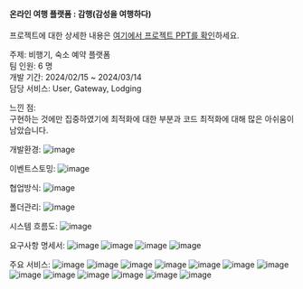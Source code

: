 #### 온라인 여행 플랫폼 : 감행(감성을 여행하다)

프로젝트에 대한 상세한 내용은 [여기에서 프로젝트 PPT를 확인](https://drive.google.com/file/d/1txUj6cpnz7t8zcJtdlrNlaaX05qqIQDN/view?usp=sharing)하세요.

주제: 비행기, 숙소 예약 플랫폼<br>
팀 인원: 6 명<br>
개발 기간: 2024/02/15 ~ 2024/03/14<br>
담당 서비스: User, Gateway, Lodging<br>

느낀 점: <br>
구현하는 것에만 집중하였기에 최적화에 대한 부분과 코드 최적화에 대해 많은 아쉬움이 남았습니다.

개발환경:
![image](https://github.com/hyeon4869/MSA-Travel-Project/assets/119660070/3840b8d7-5efa-4bf2-9b1b-4fe3d950779f)

이벤트스토밍:
![image](https://github.com/hyeon4869/MSA-Travel-Project/assets/119660070/a4f452d3-84e4-4019-9776-cbf9f023953a)

협업방식:
![image](https://github.com/hyeon4869/MSA-Travel-Project/assets/119660070/ca7fedde-b120-4e6c-b692-1c054ffcd34e)

폴더관리:
![image](https://github.com/hyeon4869/MSA-Travel-Project/assets/119660070/f9f12546-8a1f-4be0-b163-b986cdaf48e4)

시스템 흐름도:
![image](https://github.com/hyeon4869/MSA-Travel-Project/assets/119660070/39a18f2e-7f70-4583-8889-27d039d5ae58)

요구사항 명세서:
![image](https://github.com/hyeon4869/MSA-Travel-Project/assets/119660070/218715fa-389d-43c9-bb35-f53feab7b66f)
![image](https://github.com/hyeon4869/MSA-Travel-Project/assets/119660070/0fbf7fe9-4db2-4e98-8b89-1ec46ed88c04)
![image](https://github.com/hyeon4869/MSA-Travel-Project/assets/119660070/5176e764-6287-4744-a93e-ac0ca886b0a3)
![image](https://github.com/hyeon4869/MSA-Travel-Project/assets/119660070/0cea976a-3789-432e-bffd-bed6989d9f4e)


주요 서비스:
![image](https://github.com/hyeon4869/MSA-Travel-Project/assets/119660070/9944925d-31c4-4668-b61e-3108c2bf6913)
![image](https://github.com/hyeon4869/MSA-Travel-Project/assets/119660070/ff00b8c7-0cf9-474f-85d4-b520885f9dd0)
![image](https://github.com/hyeon4869/MSA-Travel-Project/assets/119660070/561b70b3-ed92-45ec-8424-39141a0826fd)
![image](https://github.com/hyeon4869/MSA-Travel-Project/assets/119660070/b77ef3a4-b995-4cb9-a992-7b218cd1c187)
![image](https://github.com/hyeon4869/MSA-Travel-Project/assets/119660070/b26eb023-b4ec-44ee-a31f-14822b5ae6a3)
![image](https://github.com/hyeon4869/MSA-Travel-Project/assets/119660070/275adf22-ce52-44ff-9d04-c1548a5c1a52)
![image](https://github.com/hyeon4869/MSA-Travel-Project/assets/119660070/ae994228-cb1b-4e54-9fef-5d45d2c9f8ce)
![image](https://github.com/hyeon4869/MSA-Travel-Project/assets/119660070/4d84fdd0-d9c9-4660-9ab0-2b99ad0e640b)
![image](https://github.com/hyeon4869/MSA-Travel-Project/assets/119660070/19c9c80f-f80b-41bf-91d0-20f1da5905bc)
![image](https://github.com/hyeon4869/MSA-Travel-Project/assets/119660070/54ad72d7-75d4-4cd5-a7d9-a41faef74938)
![image](https://github.com/hyeon4869/MSA-Travel-Project/assets/119660070/d914f820-c504-42e1-9f75-0ccb57657e24)
![image](https://github.com/hyeon4869/MSA-Travel-Project/assets/119660070/d2230ed6-edec-4a58-89c2-8ddb7f173bf9)
![image](https://github.com/hyeon4869/MSA-Travel-Project/assets/119660070/a7f2188d-921e-48a1-9e41-deaad5f9767a)

